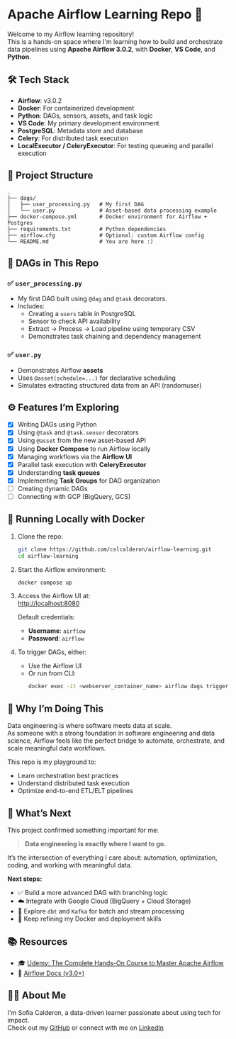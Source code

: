 # Apache Airflow Learning Repo 🚀

Welcome to my Airflow learning repository!  
This is a hands-on space where I'm learning how to build and orchestrate data pipelines using **Apache Airflow 3.0.2**, with **Docker**, **VS Code**, and **Python**.

## 🛠️ Tech Stack

- **Airflow**: v3.0.2  
- **Docker**: For containerized development  
- **Python**: DAGs, sensors, assets, and task logic  
- **VS Code**: My primary development environment  
- **PostgreSQL**: Metadata store and database  
- **Celery**: For distributed task execution  
- **LocalExecutor / CeleryExecutor**: For testing queueing and parallel execution  

## 📁 Project Structure

```
.
├── dags/
│   ├── user_processing.py   # My first DAG
│   └── user.py              # Asset-based data processing example
├── docker-compose.yml       # Docker environment for Airflow + Postgres
├── requirements.txt         # Python dependencies
├── airflow.cfg              # Optional: custom Airflow config
└── README.md                # You are here :)
```

## 📄 DAGs in This Repo

### ✅ `user_processing.py`
- My first DAG built using `@dag` and `@task` decorators.
- Includes:
  - Creating a `users` table in PostgreSQL
  - Sensor to check API availability
  - Extract → Process → Load pipeline using temporary CSV
  - Demonstrates task chaining and dependency management

### ✅ `user.py`
- Demonstrates Airflow **assets**
- Uses `@asset(schedule=...)` for declarative scheduling
- Simulates extracting structured data from an API (randomuser)

## ⚙️ Features I’m Exploring

- [x] Writing DAGs using Python  
- [x] Using `@task` and `@task.sensor` decorators  
- [x] Using `@asset` from the new asset-based API  
- [x] Using **Docker Compose** to run Airflow locally  
- [x] Managing workflows via the **Airflow UI**  
- [x] Parallel task execution with **CeleryExecutor**  
- [x] Understanding **task queues**  
- [x] Implementing **Task Groups** for DAG organization  
- [ ] Creating dynamic DAGs  
- [ ] Connecting with GCP (BigQuery, GCS)  

## 🐳 Running Locally with Docker

1. Clone the repo:
    ```bash
    git clone https://github.com/cslcalderon/airflow-learning.git
    cd airflow-learning
    ```

2. Start the Airflow environment:
    ```bash
    docker compose up
    ```

3. Access the Airflow UI at:  
   [http://localhost:8080](http://localhost:8080)

   Default credentials:  
   - **Username**: `airflow`  
   - **Password**: `airflow`

4. To trigger DAGs, either:  
   - Use the Airflow UI  
   - Or run from CLI:
     ```bash
     docker exec -it <webserver_container_name> airflow dags trigger user_processing
     ```

## 💬 Why I’m Doing This

Data engineering is where software meets data at scale.  
As someone with a strong foundation in software engineering and data science, Airflow feels like the perfect bridge to automate, orchestrate, and scale meaningful data workflows.

This repo is my playground to:
- Learn orchestration best practices  
- Understand distributed task execution  
- Optimize end-to-end ETL/ELT pipelines  

## 🚀 What’s Next

This project confirmed something important for me:

> **Data engineering is exactly where I want to go.**

It’s the intersection of everything I care about: automation, optimization, coding, and working with meaningful data.

**Next steps:**

- ✅ Build a more advanced DAG with branching logic  
- ☁️ Integrate with Google Cloud (BigQuery + Cloud Storage)  
- 🔁 Explore `dbt` and `Kafka` for batch and stream processing  
- 🐳 Keep refining my Docker and deployment skills  

## 📚 Resources

- 🎓 [Udemy: The Complete Hands-On Course to Master Apache Airflow](https://www.udemy.com/course/the-complete-hands-on-course-to-master-apache-airflow/)  
- 📖 [Airflow Docs (v3.0+)](https://airflow.apache.org/docs/apache-airflow/stable/index.html)

## 🙋‍♀️ About Me

I'm Sofia Calderon, a data-driven learner passionate about using tech for impact.  
Check out my [GitHub](https://github.com/your-username) or connect with me on [LinkedIn](https://www.linkedin.com/in/your-linkedin/)
